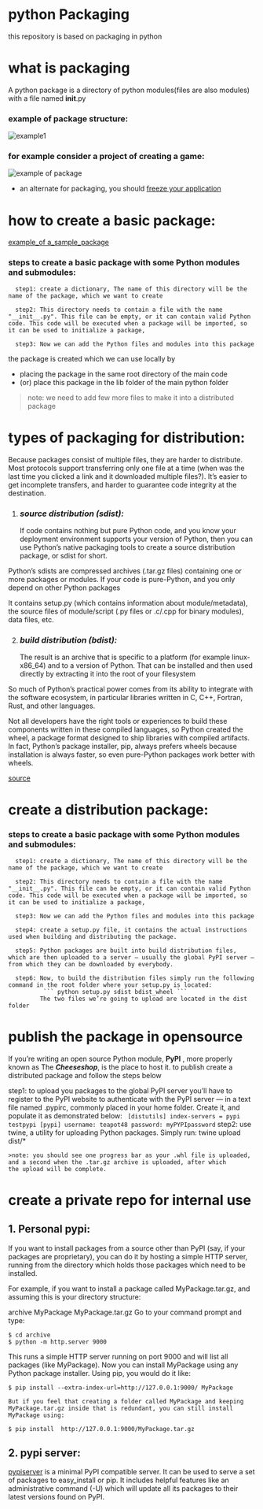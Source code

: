# python Packaging
this repository is based on packaging in python 

# what is packaging
A python package is a directory of python modules(files are also modules) with a file named __init__.py

### example of package structure:

   ![example1](https://www.python-course.eu/images/packages.png)
 

### for example consider a project of creating a game:
 
   ![example of package](https://cdn.programiz.com/sites/tutorial2program/files/PackageModuleStructure.jpg)
- an alternate for packaging, you should [freeze your application](https://docs.python-guide.org/shipping/freezing/#freezing-your-code-ref)

# how to create a basic package:
[example_of a_sample_package](https://github.com/SurajKande/python_packaging/tree/master/package_example)

   ### steps to create a basic package with some Python modules and submodules:
      step1: create a dictionary, The name of this directory will be the name of the package, which we want to create 

      step2: This directory needs to contain a file with the name "__init__.py". This file can be empty, or it can contain valid Python code. This code will be executed when a package will be imported, so it can be used to initialize a package,

      step3: Now we can add the Python files and modules into this package 

   the package is created which we can use locally by
   - placing the package in the same root directory of the main code
   - (or) place this package in the lib folder of the main python folder


> note: we need to add few more files to make it into a distributed package 

# types of packaging for distribution:
  
   Because packages consist of multiple files, they are harder to distribute. Most protocols support transferring only one file at a time (when was the last time you clicked a link and it downloaded multiple files?). It’s easier to get incomplete transfers, and harder to guarantee code integrity at the destination.

   1. ### ***source distribution (sdist):***
      If code contains nothing but pure Python code, and you know your deployment environment supports your version of Python, then you can use Python’s native packaging tools to create a source distribution package, or sdist for short.

   Python’s sdists are compressed archives (.tar.gz files) containing one or more packages or modules. If your code is pure-Python, and you only depend on other Python packages

   It contains setup.py (which contains information about module/metadata), the source files of module/script (.py files or .c/.cpp for binary modules), data files, etc. 

   2. ### ***build distribution (bdist):***
      The result is an archive that is specific to a platform (for example linux-x86_64) and to a version of Python. That can be installed and then used directly by extracting it into the root of your filesystem 

   So much of Python’s practical power comes from its ability to integrate with the software ecosystem, in particular libraries written in C, C++, Fortran, Rust, and other languages.

   Not all developers have the right tools or experiences to build these components written in these compiled languages, so Python created the wheel, a package format designed to ship libraries with compiled artifacts. In fact, Python’s package installer, pip, always prefers wheels because installation is always faster, so even pure-Python packages work better with wheels.

[source](https://packaging.python.org/overview/)

# create a distribution package:

   ### steps to create a basic package with some Python modules and submodules:
      step1: create a dictionary, The name of this directory will be the name of the package, which we want to create 

      step2: This directory needs to contain a file with the name "__init__.py". This file can be empty, or it can contain valid Python              code. This code will be executed when a package will be imported, so it can be used to initialize a package,

      step3: Now we can add the Python files and modules into this package 
      
      step4: create a setup.py file, it contains the actual instructions used when building and distributing the package.
      
      step5: Python packages are built into build distribution files, which are then uploaded to a server — usually the global PyPI server — from which they can be downloaded by everybody.
      
      step6: Now, to build the distribution files simply run the following command in the root folder where your setup.py is located:
              ``` python setup.py sdist bdist_wheel ```
             The two files we’re going to upload are located in the dist folder


# publish the package in opensource
If you’re writing an open source Python module, **PyPI** , more properly known as The ***Cheeseshop***, is the place to host it.
to publish create a distributed package and follow the steps below

 step1: to upload you packages to the global PyPI server you’ll have to register to the PyPI website to authenticate with the PyPI
         server — in a text file named .pypirc, commonly placed in your home folder. Create it, and populate it as demonstrated below:
                ```  [distutils]
                  index-servers =
                    pypi
                    testpypi
                  [pypi]
                  username: teapot48
                  password: myPYPIpassword ```
 step2: use twine, a utility for uploading Python packages.
        Simply run: twine upload dist/*
        
    >note: you should see one progress bar as your .whl file is uploaded, and a second when the .tar.gz archive is uploaded, after which           the upload will be complete.

# create a private repo for internal use 

   ## 1. Personal pypi:
   If you want to install packages from a source other than PyPI (say, if your packages are proprietary), you can do it by hosting a        simple HTTP server, running from the directory which holds those packages which need to be installed.
   
   For example, if you want to install a package called MyPackage.tar.gz, and assuming this is your directory structure:

   archive
   MyPackage
   MyPackage.tar.gz
   Go to your command prompt and type:
   ```
   $ cd archive
   $ python -m http.server 9000
   ```
   This runs a simple HTTP server running on port 9000 and will list all packages (like MyPackage). Now you can install MyPackage using    any Python package installer. Using pip, you would do it like:
   ```
   $ pip install --extra-index-url=http://127.0.0.1:9000/ MyPackage
   ```
    But if you feel that creating a folder called MyPackage and keeping MyPackage.tar.gz inside that is redundant, you can still install MyPackage using:
   ```
   $ pip install  http://127.0.0.1:9000/MyPackage.tar.gz
   ```

   ## 2. pypi server:
   [pypiserver](https://pypi.org/project/pypiserver/) is a minimal PyPI compatible server. It can be used to serve a set of packages to    easy_install or pip. It includes helpful features like an administrative command (-U) which will update all its packages to their        latest versions found on PyPI.


